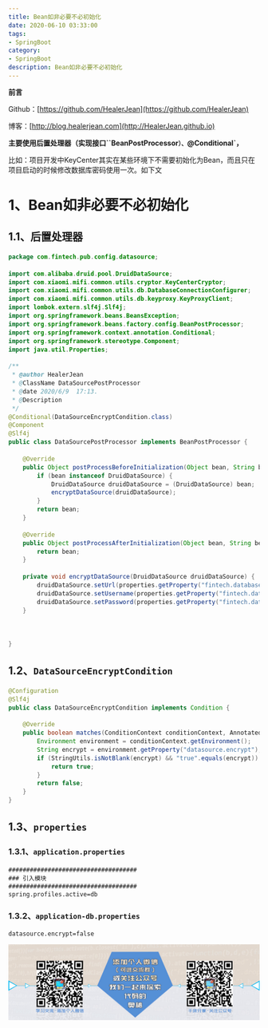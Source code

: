 ```yaml
---
title: Bean如非必要不必初始化
date: 2020-06-10 03:33:00
tags: 
- SpringBoot
category: 
- SpringBoot
description: Bean如非必要不必初始化
---
```


**前言**     

 Github：[https://github.com/HealerJean](https://github.com/HealerJean)         

 博客：[http://blog.healerjean.com](http://HealerJean.github.io)          



**主要使用后置处理器（实现接口``BeanPostProcessor`）、`@Conditional`，**     

比如：项目开发中KeyCenter其实在某些环境下不需要初始化为Bean，而且只在项目启动的时候修改数据库密码使用一次。如下文



# 1、Bean如非必要不必初始化



## 1.1、后置处理器



```java
package com.fintech.pub.config.datasource;

import com.alibaba.druid.pool.DruidDataSource;
import com.xiaomi.mifi.common.utils.cryptor.KeyCenterCryptor;
import com.xiaomi.mifi.common.utils.db.DatabaseConnectionConfigurer;
import com.xiaomi.mifi.common.utils.db.keyproxy.KeyProxyClient;
import lombok.extern.slf4j.Slf4j;
import org.springframework.beans.BeansException;
import org.springframework.beans.factory.config.BeanPostProcessor;
import org.springframework.context.annotation.Conditional;
import org.springframework.stereotype.Component;
import java.util.Properties;

/**
 * @author HealerJean
 * @ClassName DataSourcePostProcessor
 * @date 2020/6/9  17:13.
 * @Description
 */
@Conditional(DataSourceEncryptCondition.class)
@Component
@Slf4j
public class DataSourcePostProcessor implements BeanPostProcessor {

    @Override
    public Object postProcessBeforeInitialization(Object bean, String beanName) throws BeansException {
        if (bean instanceof DruidDataSource) {
            DruidDataSource druidDataSource = (DruidDataSource) bean;
            encryptDataSource(druidDataSource);
        }
        return bean;
    }

    @Override
    public Object postProcessAfterInitialization(Object bean, String beanName) throws BeansException {
        return bean;
    }

    private void encryptDataSource(DruidDataSource druidDataSource) {
        druidDataSource.setUrl(properties.getProperty("fintech.database.url"));
        druidDataSource.setUsername(properties.getProperty("fintech.database.username"));
        druidDataSource.setPassword(properties.getProperty("fintech.database.password"));
    }



}

```



## 1.2、`DataSourceEncryptCondition`

```java
@Configuration
@Slf4j
public class DataSourceEncryptCondition implements Condition {

    @Override
    public boolean matches(ConditionContext conditionContext, AnnotatedTypeMetadata metadata) {
        Environment environment = conditionContext.getEnvironment();
        String encrypt = environment.getProperty("datasource.encrypt");
        if (StringUtils.isNotBlank(encrypt) && "true".equals(encrypt)) {
            return true;
        }
        return false;
    }
}

```



## 1.3、`properties`

### 1.3.1、`application.properties`

```properties
####################################
### 引入模块
####################################
spring.profiles.active=db

```



### 1.3.2、`application-db.properties`

```properties
datasource.encrypt=false
```













![ContactAuthor](https://raw.githubusercontent.com/HealerJean/HealerJean.github.io/master/assets/img/artical_bottom.jpg)





<link rel="stylesheet" href="https://unpkg.com/gitalk/dist/gitalk.css">

<script src="https://unpkg.com/gitalk@latest/dist/gitalk.min.js"></script> 
<div id="gitalk-container"></div>    
 <script type="text/javascript">
    var gitalk = new Gitalk({
		clientID: `1d164cd85549874d0e3a`,
		clientSecret: `527c3d223d1e6608953e835b547061037d140355`,
		repo: `HealerJean.github.io`,
		owner: 'HealerJean',
		admin: ['HealerJean'],
		id: 'RGKOrwklsHS0435D',
    });
    gitalk.render('gitalk-container');
</script> 

